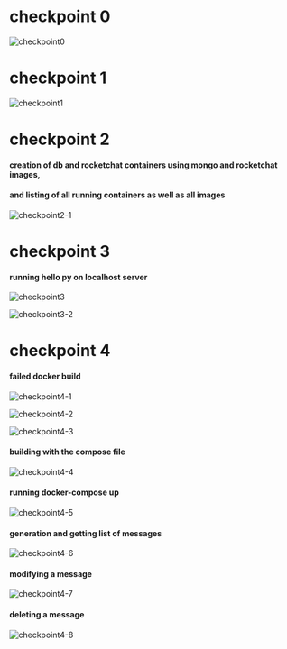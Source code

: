 ﻿# checkpoint 0
![](images/lab9-1.png "checkpoint0")

# checkpoint 1

![](images/lab9-2.png "checkpoint1")

# checkpoint 2
#### creation of db and rocketchat containers using mongo and rocketchat images,
#### and listing of all running containers as well as all images

![](images/lab9-3.png "checkpoint2-1") 

# checkpoint 3
#### running hello py on localhost server

![](images/lab9-4.png "checkpoint3") 

![](images/lab9-13.png "checkpoint3-2")

# checkpoint 4
#### failed docker build 

![](images/lab9-5.png "checkpoint4-1")

![](images/lab9-6.png "checkpoint4-2")

![](images/lab9-7.png "checkpoint4-3")

#### building with the compose file

![](images/lab9-8.png "checkpoint4-4")

#### running docker-compose up
  
![](images/lab9-9.png "checkpoint4-5")

#### generation and getting list of messages
  
![](images/lab9-10.png "checkpoint4-6")

#### modifying a message
  
![](images/lab9-11.png "checkpoint4-7")

#### deleting a message

![](images/lab9-12.png "checkpoint4-8")